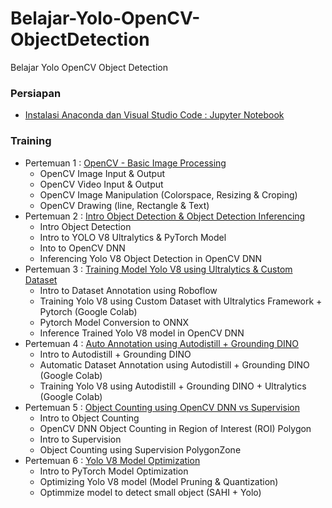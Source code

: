 # Belajar-Yolo-OpenCV-ObjectDetection
Belajar Yolo OpenCV Object Detection

### Persiapan
- [Instalasi Anaconda dan Visual Studio Code : Jupyter Notebook](https://github.com/Muhammad-Yunus/Belajar-OpenCV-ObjectDetection/blob/main/Pengenalan%20Anaconda%20Dan%20VS%20Code%20Jupyter%20Notebook.pptx)


### Training
- Pertemuan 1 : [OpenCV - Basic Image Processing](https://github.com/Muhammad-Yunus/Belajar-OpenCV-ObjectDetection/tree/main/Pertemuan%201)
	- OpenCV Image Input & Output
	- OpenCV Video Input & Output
	- OpenCV Image Manipulation (Colorspace, Resizing & Croping)
	- OpenCV Drawing (line, Rectangle & Text)
- Pertemuan 2 : [Intro Object Detection & Object Detection Inferencing](https://github.com/Muhammad-Yunus/Belajar-OpenCV-ObjectDetection/tree/main/Pertemuan%202)
	- Intro Object Detection
	- Intro to YOLO V8 Ultralytics & PyTorch Model
	- Into to OpenCV DNN
	- Inferencing Yolo V8 Object Detection in OpenCV DNN
- Pertemuan 3 : [Training Model Yolo V8 using Ultralytics & Custom Dataset](https://github.com/Muhammad-Yunus/Belajar-OpenCV-ObjectDetection/tree/main/Pertemuan%203)
	- Intro to Dataset Annotation using Roboflow
	- Training Yolo V8 using Custom Dataset with Ultralytics Framework + Pytorch (Google Colab)
	- Pytorch Model Conversion to ONNX 
	- Inference Trained Yolo V8 model in OpenCV DNN
- Pertemuan 4 : [Auto Annotation using Autodistill + Grounding DINO](https://github.com/Muhammad-Yunus/Belajar-OpenCV-ObjectDetection/tree/main/Pertemuan%204)
	- Intro to Autodistill + Grounding DINO 
	- Automatic Dataset Annotation using Autodistill + Grounding DINO (Google Colab)
	- Training Yolo V8 using Autodistill + Grounding DINO + Ultralytics (Google Colab)
- Pertemuan 5 : [Object Counting using OpenCV DNN vs Supervision](https://github.com/Muhammad-Yunus/Belajar-OpenCV-ObjectDetection/tree/main/Pertemuan%205)
	- Intro to Object Counting
	- OpenCV DNN Object Counting in Region of Interest (ROI) Polygon
	- Intro to Supervision
	- Object Counting using Supervision PolygonZone
- Pertemuan 6 : [Yolo V8 Model Optimization](https://github.com/Muhammad-Yunus/Belajar-OpenCV-ObjectDetection/tree/main/Pertemuan%206)
	- Intro to PyTorch Model Optimization
	- Optimizing Yolo V8 model (Model Pruning & Quantization)
	- Optimmize model to detect small object (SAHI + Yolo)